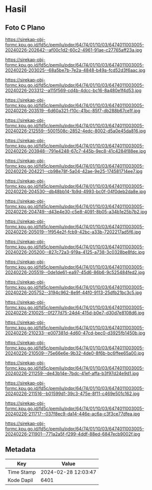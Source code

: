 # Hasil

## Foto C Plano

https://sirekap-obj-formc.kpu.go.id/fd5c/pemilu/pdpr/64/74/01/10/03/6474011003005-20240226-202642--af00c1d2-60c2-4961-91ae-c27765aff23a.jpg

https://sirekap-obj-formc.kpu.go.id/fd5c/pemilu/pdpr/64/74/01/10/03/6474011003005-20240226-203025--68a5be7b-7e2a-4848-b49a-fcd52d3f6aac.jpg

https://sirekap-obj-formc.kpu.go.id/fd5c/pemilu/pdpr/64/74/01/10/03/6474011003005-20240226-203312--a115f569-cd4b-4dcc-bc16-8a480e1f4d53.jpg

https://sirekap-obj-formc.kpu.go.id/fd5c/pemilu/pdpr/64/74/01/10/03/6474011003005-20240226-203519--6d60a321-f10c-41bc-85f7-db288b67ce1f.jpg

https://sirekap-obj-formc.kpu.go.id/fd5c/pemilu/pdpr/64/74/01/10/03/6474011003005-20240226-212559--5001508c-2852-4edc-8002-d5a0e45da816.jpg

https://sirekap-obj-formc.kpu.go.id/fd5c/pemilu/pdpr/64/74/01/10/03/6474011003005-20240226-203948--791e4248-67c7-445b-9ec8-41c4284f88ee.jpg

https://sirekap-obj-formc.kpu.go.id/fd5c/pemilu/pdpr/64/74/01/10/03/6474011003005-20240226-204221--cb98e78f-5a04-42ae-9e25-174581714ee7.jpg

https://sirekap-obj-formc.kpu.go.id/fd5c/pemilu/pdpr/64/74/01/10/03/6474011003005-20240226-204530--db48bb14-1b9d-4993-bc0f-04f0deb2da8e.jpg

https://sirekap-obj-formc.kpu.go.id/fd5c/pemilu/pdpr/64/74/01/10/03/6474011003005-20240226-204749--d43e4e30-c5e8-4091-8b05-a34b1e25b7b2.jpg

https://sirekap-obj-formc.kpu.go.id/fd5c/pemilu/pdpr/64/74/01/10/03/6474011003005-20240226-205019--1f954e2f-fcb9-42bc-a33b-7202217ad5f6.jpg

https://sirekap-obj-formc.kpu.go.id/fd5c/pemilu/pdpr/64/74/01/10/03/6474011003005-20240226-205200--827c72a3-919a-4125-a738-3c0328be8fdc.jpg

https://sirekap-obj-formc.kpu.go.id/fd5c/pemilu/pdpr/64/74/01/10/03/6474011003005-20240226-205519--0de1de61-ea97-45d6-86b6-9c525484fed2.jpg

https://sirekap-obj-formc.kpu.go.id/fd5c/pemilu/pdpr/64/74/01/10/03/6474011003005-20240226-205752--3194c962-8e9f-44f0-9113-25dfb21bc3c5.jpg

https://sirekap-obj-formc.kpu.go.id/fd5c/pemilu/pdpr/64/74/01/10/03/6474011003005-20240226-210025--0f277d75-24d4-415d-b0e7-d30d7e8108d6.jpg

https://sirekap-obj-formc.kpu.go.id/fd5c/pemilu/pdpr/64/74/01/10/03/6474011003005-20240226-210233--e007381d-4d60-47cd-bec0-d3925fb1450b.jpg

https://sirekap-obj-formc.kpu.go.id/fd5c/pemilu/pdpr/64/74/01/10/03/6474011003005-20240226-210509--75e66e6e-9b32-4de0-8f6b-bc6ffee65a00.jpg

https://sirekap-obj-formc.kpu.go.id/fd5c/pemilu/pdpr/64/74/01/10/03/6474011003005-20240226-211259--de43b14e-7bdc-41ef-affa-b3f97d24e9d1.jpg

https://sirekap-obj-formc.kpu.go.id/fd5c/pemilu/pdpr/64/74/01/10/03/6474011003005-20240226-211516--b01599d1-39c3-475e-8f11-c469e501c162.jpg

https://sirekap-obj-formc.kpu.go.id/fd5c/pemilu/pdpr/64/74/01/10/03/6474011003005-20240226-211717--037f8ec9-da14-446e-ac6a-c3f3ce77dfea.jpg

https://sirekap-obj-formc.kpu.go.id/fd5c/pemilu/pdpr/64/74/01/10/03/6474011003005-20240226-211901--771a2a5f-f299-4ddf-88ed-6847ecb9002f.jpg


## Metadata

| Key        | Value               |
| ---------- | ------------------- |
| Time Stamp | 2024-02-28 12:03:47 |
| Kode Dapil | 6401                |



